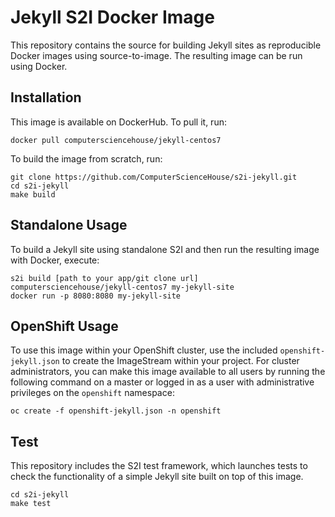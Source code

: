 # Jekyll S2I Docker Image

This repository contains the source for building Jekyll sites as reproducible Docker images using source-to-image. The resulting image can be run using Docker.

## Installation

This image is available on DockerHub. To pull it, run:

```
docker pull computersciencehouse/jekyll-centos7
```

To build the image from scratch, run:

```
git clone https://github.com/ComputerScienceHouse/s2i-jekyll.git
cd s2i-jekyll
make build
```

## Standalone Usage

To build a Jekyll site using standalone S2I and then run the resulting image with Docker, execute:

```
s2i build [path to your app/git clone url] computersciencehouse/jekyll-centos7 my-jekyll-site
docker run -p 8080:8080 my-jekyll-site
```

## OpenShift Usage

To use this image within your OpenShift cluster, use the included `openshift-jekyll.json` to create the ImageStream within your project. For cluster administrators, you can make this image available to all users by running the following command on a master or logged in as a user with administrative privileges on the `openshift` namespace:

```
oc create -f openshift-jekyll.json -n openshift
```

## Test

This repository includes the S2I test framework, which launches tests to check the functionality of a simple Jekyll site built on top of this image.

```
cd s2i-jekyll
make test
```

